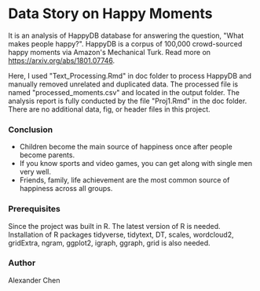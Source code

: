 # Data Story on Happy Moments
It is an analysis of HappyDB database for answering the question, "What makes people happy?". HappyDB is a corpus of 100,000 crowd-sourced happy moments via Amazon's Mechanical Turk. Read more on https://arxiv.org/abs/1801.07746.

Here, I used "Text_Processing.Rmd" in doc folder to process HappyDB and manually removed unrelated and duplicated data. The processed file is named "processed_moments.csv" and located in the output folder. The analysis report is fully conducted by the file "Proj1.Rmd" in the doc folder. There are no additional data, fig, or header files in this project.

### Conclusion
- Children become the main source of happiness once after people become parents.
- If you know sports and video games, you can get along with single men very well.
- Friends, family, life achievement are the most common source of happiness across all groups.

### Prerequisites
Since the project was built in R. The latest version of R is needed. Installation of R packages tidyverse, tidytext, DT, scales,  wordcloud2, gridExtra, ngram, ggplot2, igraph, ggraph, grid is also needed.

### Author
Alexander Chen
